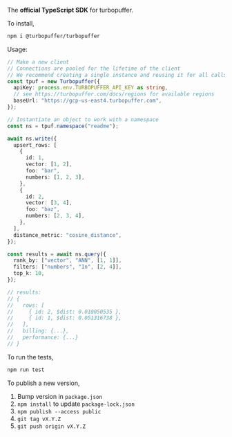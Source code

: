 The **official TypeScript SDK** for turbopuffer.

To install,

```bash
npm i @turbopuffer/turbopuffer
```

Usage:

```ts
// Make a new client
// Connections are pooled for the lifetime of the client
// We recommend creating a single instance and reusing it for all calls
const tpuf = new Turbopuffer({
  apiKey: process.env.TURBOPUFFER_API_KEY as string,
  // see https://turbopuffer.com/docs/regions for available regions
  baseUrl: "https://gcp-us-east4.turbopuffer.com",
});

// Instantiate an object to work with a namespace
const ns = tpuf.namespace("readme");

await ns.write({
  upsert_rows: [
    {
      id: 1,
      vector: [1, 2],
      foo: "bar",
      numbers: [1, 2, 3],
    },
    {
      id: 2,
      vector: [3, 4],
      foo: "baz",
      numbers: [2, 3, 4],
    },
  ],
  distance_metric: "cosine_distance",
});

const results = await ns.query({
  rank_by: ["vector", "ANN", [1, 1]],
  filters: ["numbers", "In", [2, 4]],
  top_k: 10,
});

// results:
// {
//   rows: [
//     { id: 2, $dist: 0.010050535 },
//     { id: 1, $dist: 0.051316738 },
//   ],
//   billing: {...},
//   performance: {...}
// }
```

To run the tests,

```bash
npm run test
```

To publish a new version,

1. Bump version in `package.json`
2. `npm install` to update `package-lock.json`
3. `npm publish --access public`
4. `git tag vX.Y.Z`
5. `git push origin vX.Y.Z`
